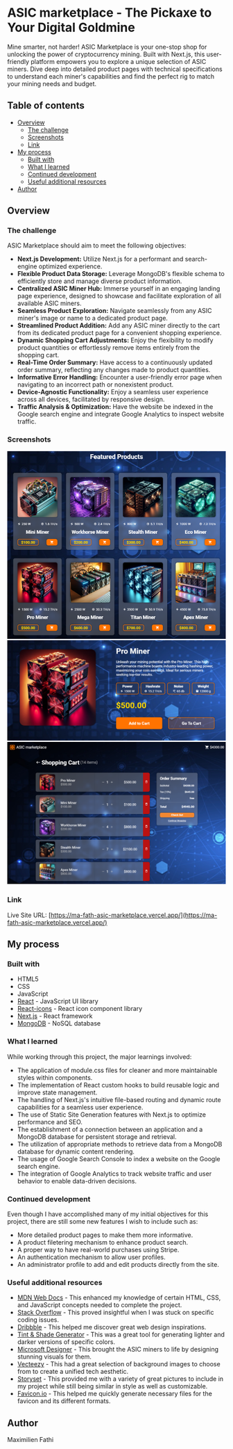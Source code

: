 # ASIC marketplace - The Pickaxe to Your Digital Goldmine

Mine smarter, not harder! ASIC Marketplace is your one-stop shop for unlocking the power of cryptocurrency mining. Built with Next.js, this user-friendly platform empowers you to explore a unique selection of ASIC miners. Dive deep into detailed product pages with technical specifications to understand each miner's capabilities and find the perfect rig to match your mining needs and budget.

## Table of contents

- [Overview](#overview)
  - [The challenge](#the-challenge)
  - [Screenshots](#screenshots)
  - [Link](#link)
- [My process](#my-process)
  - [Built with](#built-with)
  - [What I learned](#what-i-learned)
  - [Continued development](#continued-development)
  - [Useful additional resources](#useful-additional-resources)
- [Author](#author)

## Overview

### The challenge

ASIC Marketplace should aim to meet the following objectives:

- **Next.js Development:** Utilize Next.js for a performant and search-engine optimized experience.
- **Flexible Product Data Storage:** Leverage MongoDB's flexible schema to efficiently store and manage diverse product information.
- **Centralized ASIC Miner Hub:** Immerse yourself in an engaging landing page experience, designed to showcase and facilitate exploration of all available ASIC miners.
- **Seamless Product Exploration:** Navigate seamlessly from any ASIC miner's image or name to a dedicated product page.
- **Streamlined Product Addition:** Add any ASIC miner directly to the cart from its dedicated product page for a convenient shopping experience.
- **Dynamic Shopping Cart Adjustments:** Enjoy the flexibility to modify product quantities or effortlessly remove items entirely from the shopping cart.
- **Real-Time Order Summary:** Have access to a continuously updated order summary, reflecting any changes made to product quantities.
- **Informative Error Handling:** Encounter a user-friendly error page when navigating to an incorrect path or nonexistent product.
- **Device-Agnostic Functionality:** Enjoy a seamless user experience across all devices, facilitated by responsive design.
- **Traffic Analysis & Optimization:** Have the website be indexed in the Google search engine and integrate Google Analytics to inspect website traffic.

### Screenshots

![Image of the home page](/public/images/README-home-page.png)  
![Image of a dedicated product page](/public/images/README-product-page.png)  
![Image of the shopping cart page](/public/images/README-cart-page.png)

### Link

Live Site URL: [https://ma-fath-asic-marketplace.vercel.app/](https://ma-fath-asic-marketplace.vercel.app/)

## My process

### Built with

- HTML5
- CSS
- JavaScript
- [React](https://reactjs.org/) - JavaScript UI library
- [React-icons](https://react-icons.github.io/react-icons/) - React icon component library
- [Next.js](https://nextjs.org/) - React framework
- [MongoDB](https://www.mongodb.com/) - NoSQL database

### What I learned

While working through this project, the major learnings involved:

- The application of module.css files for cleaner and more maintainable styles within components.
- The implementation of React custom hooks to build reusable logic and improve state management.
- The handling of Next.js's intuitive file-based routing and dynamic route capabilities for a seamless user experience.
- The use of Static Site Generation features with Next.js to optimize performance and SEO.
- The establishment of a connection between an application and a MongoDB database for persistent storage and retrieval.
- The utilization of appropriate methods to retrieve data from a MongoDB database for dynamic content rendering.
- The usage of Google Search Console to index a website on the Google search engine.
- The integration of Google Analytics to track website traffic and user behavior to enable data-driven decisions.

### Continued development

Even though I have accomplished many of my initial objectives for this
project, there are still some new features I wish to include such as:

- More detailed product pages to make them more informative.
- A product filetering mechanism to enhance product search.
- A proper way to have real-world purchases using Stripe.
- An authentication mechanism to allow user profiles.
- An administrator profile to add and edit products directly from the site.

### Useful additional resources

- [MDN Web Docs](https://developer.mozilla.org/) - This enhanced my knowledge of certain HTML, CSS, and JavaScript concepts needed to complete the project.
- [Stack Overflow](http://stackoverflow.com/) - This proved insightful
  when I was stuck on specific coding issues.
- [Dribbble](https://dribbble.com/) - This helped me discover great web
  design inspirations.
- [Tint & Shade Generator](https://maketintsandshades.com/) - This was a
  great tool for generating lighter and darker versions of specific colors.
- [Microsoft Designer](https://designer.microsoft.com/) - This brought the ASIC miners to life by designing stunning visuals for them.
- [Vecteezy](https://www.vecteezy.com/) - This had a great selection of background images to choose from to create a unified tech aesthetic.
- [Storyset](https://storyset.com/) - This provided me with a variety of
  great pictures to include in my project while still being similar in style
  as well as customizable.
- [Favicon.io](https://favicon.io/) - This helped me quickly generate
  necessary files for the favicon and its different formats.

## Author

Maximilien Fathi
